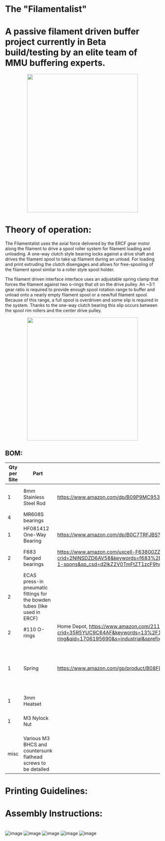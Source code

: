 # The "Filamentalist" 

# A passive filament driven buffer project currently in Beta build/testing by an elite team of MMU buffering experts.

<p align="center">
<img src="https://github.com/SkiBikePrint/ERCF_Mods/blob/86302ecd9cdc81f8ce3870dd59cb7f5b5a7dbf87/Filamentalist/Images/Filamentalist1.jpg" width="360" height="450">
</p>

# Theory of operation:
The Filamentalist uses the axial force delivered by the ERCF gear motor along the filament to drive a spool roller system for filament loading and unloading.  A one-way clutch style bearing locks against a drive shaft and drives the filament spool to take up filament during an unload.  For loading and print extruding the clutch disengages and allows for free-spooling of the filament spool simliar to a roller style spool holder.

The filament driven interface interface uses an adjustable spring clamp that forces the filament against two o-rings that sit on the drive pulley.  An ~3:1 gear ratio is required to provide enough spool rotation range to buffer and unload onto a nearly empty filament spool or a new/full filament spool.  Because of this range, a full spool is overdriven and some slip is required in the system.  Thanks to the one-way clutch bearing this slip occurs between the spool rim rollers and the center drive pulley.

<p align="center">
<img src="https://github.com/SkiBikePrint/ERCF_Mods/blob/0827547a1ecf7d65448dc06b752a223c8867931b/Filamentalist/Images/Filamentalist6.jpg" width="360" height="400">
</p>

## **BOM:**

| **Qty per Site** | **Part** | ** Source Reference ** | ** Comments** |
|---------|-----------------------------|-----------------------------------------------------------------|-------------------------------------------------------------------------------------|
|   1   | 8mm Stainless Steel Rod  |https://www.amazon.com/dp/B09P9MC953?ref=ppx_yo2ov_dt_b_product_details&th=1 | Length to your preference.  75mm is the minimum for standard spool widths.  |                    |
|   4   | MR608S bearings |  |  |
|   1   | HF081412 One-Way Bearing | https://www.amazon.com/dp/B0C7TRFJBS?psc=1&ref=ppx_yo2ov_dt_b_product_details | 8mm Bore, 12mm length, 14.2mm Diameter |
|   2   | F683 flanged bearings  |  https://www.amazon.com/uxcell-F63800ZZ-10x19x7mm-Shielded-Bearings/dp/B0CP7N8V32/ref=sr_1_1_sspa?crid=2NINSDZD6AV58&keywords=f683%2Bbearing&qid=1706430383&sprefix=f683%2Bbearing%2Caps%2C163&sr=8-1-spons&sp_csd=d2lkZ2V0TmFtZT1zcF9hdGY&th=1 | F623 bearings will also work but recommend adding a tiny printed spacer between them |
|   2   | ECAS press-in pneumatic fittings for the bowden tubes (like used in ERCF)  |  | Locking clips are required and can be bought or printed|
|   2   | #110 O-rings | Home Depot, https://www.amazon.com/211-Buna-N-Ring-Durometer-Black/dp/B000FN0W7I/ref=sr_1_4?crid=35R5YUC9C64AF&keywords=13%2F16+id+1-1%2F16+OD+o-ring&qid=1706195690&s=industrial&sprefix=13%2F16+id+1-1%2F16+od+o-ring%2Cindustrial%2C179&sr=1-4 | 13/16" ID, 1-1/16" OD or 20mm ID, 27mm OD  |
|   1   | Spring  | https://www.amazon.com/gp/product/B08FDYJLYC/ref=ppx_yo_dt_b_search_asin_title?ie=UTF8&th=1 | Like in extruders - 304 Stainless Steel,6mm OD,1mm Wire Size,7.5mm Compressed Length,15mm Free Length,37.2N Load Capacity |                                 |
|   1 | 3mm Heatset  |  | Voron standard size | |
|   1   | M3 Nylock Nut |  | Can use standard M3 nut and threadlocker/Superglues as an alternative |
|  misc | Various M3 BHCS and countersunk flathead screws to be detailed | | |


# Printing Guidelines:

# Assembly Instructions:

#
![image](https://github.com/SkiBikePrint/ERCF_Mods/blob/86302ecd9cdc81f8ce3870dd59cb7f5b5a7dbf87/Filamentalist/Images/Filamentalist1.jpg)
![image](https://github.com/SkiBikePrint/ERCF_Mods/blob/86302ecd9cdc81f8ce3870dd59cb7f5b5a7dbf87/Filamentalist/Images/Filamentalist2.jpg)
![image](https://github.com/SkiBikePrint/ERCF_Mods/blob/86302ecd9cdc81f8ce3870dd59cb7f5b5a7dbf87/Filamentalist/Images/Filamentalist3.jpg)
![image](https://github.com/SkiBikePrint/ERCF_Mods/blob/86302ecd9cdc81f8ce3870dd59cb7f5b5a7dbf87/Filamentalist/Images/Filamentalist4.jpg)
![image](https://github.com/SkiBikePrint/ERCF_Mods/blob/86302ecd9cdc81f8ce3870dd59cb7f5b5a7dbf87/Filamentalist/Images/Filamentalist5.jpg)


